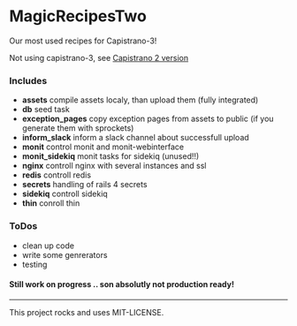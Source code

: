 # MagicRecipesTwo

Our most used recipes for Capistrano-3!

Not using capistrano-3, see [Capistrano 2 version](https://github.com/twetzel/magic_recipes)


### Includes

- **assets** compile assets localy, than upload them (fully integrated)
- **db** seed task
- **exception_pages** copy exception pages from assets to public (if you generate them with sprockets)
- **inform_slack** inform a slack channel about successfull upload
- **monit** control monit and monit-webinterface
- **monit_sidekiq** monit tasks for sidekiq (unused!!)
- **nginx** controll nginx with several instances and ssl
- **redis** controll redis
- **secrets** handling of rails 4 secrets
- **sidekiq** controll sidekiq
- **thin** conroll thin


### ToDos

- clean up code
- write some genrerators
- testing


#### Still work on progress .. son absolutly not production ready!

---

This project rocks and uses MIT-LICENSE.